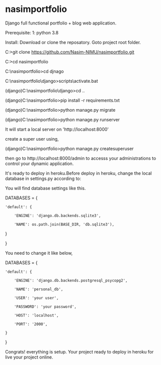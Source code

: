 # nasimportfolio
Django full functional portfolio + blog web application.

Prerequisite:
1: python 3.8

Install:
Download or clone the reposatory. Goto project root folder.

C:\>git clone https://github.com/Nasim-NIMU/nasimportfolio.git

C:\>cd nasimportfolio

C:\nasimportfolio>cd djnago

C:\nasimportfolio\django>scripts\activate.bat

(django)C:\nasimportfolio\django>cd ..

(django)C:\nasimportfolio>pip install -r requirements.txt

(django)C:\nasimportfolio>python manage.py migrate

(django)C:\nasimportfolio>python manage.py runserver

It will start a local server on 'http://localhost:8000'

create a super user using,

(django)C:\nasimportfolio>python manage.py createsuperuser

then go to http://localhost:8000/admin to accesss your administrations to control your dynamic application.


It's ready to deploy in heroku.Before deploy in heroku, change the local database in settings.py according to:

You will find database settings like this.

DATABASES = {
    
    'default': {
        
        'ENGINE': 'django.db.backends.sqlite3',
        
        'NAME': os.path.join(BASE_DIR, 'db.sqlite3'),
   
   }

}

You need to change it like below,

DATABASES = {
    
    'default': {
        
        'ENGINE': 'django.db.backends.postgresql_psycopg2',
       
        'NAME': 'personal_db',
        
        'USER': 'your user',
        
        'PASSWORD': 'your password',
        
        'HOST': 'localhost',
        
        'PORT': '2000',
        
    }

}

Congrats! everything is setup. Your project ready to deploy in heroku for live your project online.
